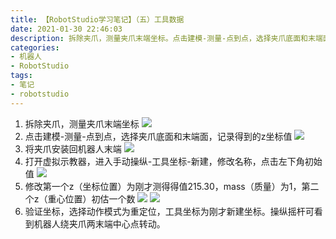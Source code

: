 ```yaml
---
title: 【RobotStudio学习笔记】（五）工具数据 
date: 2021-01-30 22:46:03
description: 拆除夹爪，测量夹爪末端坐标。点击建模-测量-点到点，选择夹爪底面和末端面，记录得到的z坐标值。将夹爪安装回机器人末端。打开虚拟示教器，进入手动操纵-工具坐标-新建，修改名称，点击左下角初始值。修改第一个z（坐标位置）为刚才测得得值215.30，mass（质量）为1，第二个z（重心位置）初估一个数。验证坐标，选择动作模式为重定位，工具坐标为刚才新建坐标。操纵摇杆可看到机器人绕夹爪两末端中心点转动。
categories:
- 机器人
- RobotStudio
tags:
- 笔记
- robotstudio
---
```


1. 拆除夹爪，测量夹爪末端坐标
![](https://gitee.com/huffiema/pictures/raw/master/image/202112231451524-robotstudio-notes5-1.png)
2. 点击建模-测量-点到点，选择夹爪底面和末端面，记录得到的z坐标值
![](https://gitee.com/huffiema/pictures/raw/master/image/202112231451216-robotstudio-notes5-2.png)
3. 将夹爪安装回机器人末端
![](https://gitee.com/huffiema/pictures/raw/master/image/202112231451089-robotstudio-notes5-3.png)
4. 打开虚拟示教器，进入手动操纵-工具坐标-新建，修改名称，点击左下角初始值
![](https://gitee.com/huffiema/pictures/raw/master/image/202112231452933-robotstudio-notes5-4.png)
5. 修改第一个z（坐标位置）为刚才测得得值215.30，mass（质量）为1，第二个z（重心位置）初估一个数
![](https://gitee.com/huffiema/pictures/raw/master/image/202112231452295-robotstudio-notes5-5.png)
![](https://gitee.com/huffiema/pictures/raw/master/image/202112231452825-robotstudio-notes5-6.png)
6. 验证坐标，选择动作模式为重定位，工具坐标为刚才新建坐标。操纵摇杆可看到机器人绕夹爪两末端中心点转动。